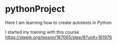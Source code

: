 # pythonProject
Here I am learning how to create autotests in Python

I started my training with this course https://stepik.org/lesson/187065/step/8?unit=161976
